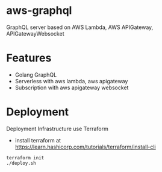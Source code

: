 # aws-graphql
GraphQL server based on AWS Lambda, AWS APIGateway, APIGatewayWebsocket

# Features
* Golang GraphQL
* Serverless with aws lambda, aws apigateway
* Subscription with aws apigateway websocket

# Deployment

Deployment Infrastructure use Terraform 

* install terraform at https://learn.hashicorp.com/tutorials/terraform/install-cli
```
terraform init
./deploy.sh
```
